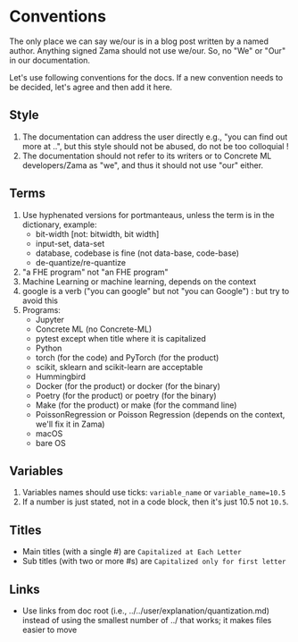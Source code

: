 # Conventions

The only place we can say we/our is in a blog post written by a named author. Anything signed Zama should not use we/our. So, no "We" or "Our" in our documentation.

Let's use following conventions for the docs. If a new convention needs to be decided, let's agree and then add it here.

## Style

1. The documentation can address the user directly e.g., "you can find out more at ..", but this
   style should not be abused, do not be too colloquial !
1. The documentation should not refer to its writers or to Concrete ML developers/Zama as "we",
   and thus it should not use "our" either.

## Terms

1. Use hyphenated versions for portmanteaus, unless the term is in the dictionary, example:
   - bit-width \[not: bitwidth, bit width\]
   - input-set, data-set
   - database, codebase is fine (not data-base, code-base)
   - de-quantize/re-quantize
1. "a FHE program" not "an FHE program"
1. Machine Learning or machine learning, depends on the context
1. google is a verb ("you can google" but not "you can Google") : but try to avoid this
1. Programs:
   - Jupyter
   - Concrete ML (no Concrete-ML)
   - pytest except when title where it is capitalized
   - Python
   - torch (for the code) and PyTorch (for the product)
   - scikit, sklearn and scikit-learn are acceptable
   - Hummingbird
   - Docker (for the product) or docker (for the binary)
   - Poetry (for the product) or poetry (for the binary)
   - Make (for the product) or make (for the command line)
   - PoissonRegression or Poisson Regression (depends on the context, we'll fix it in Zama)
   - macOS
   - bare OS

## Variables

1. Variables names should use ticks: `variable_name` or `variable_name=10.5`
1. If a number is just stated, not in a code block, then it's just 10.5 not `10.5`.

## Titles

- Main titles (with a single #) are `Capitalized at Each Letter`
- Sub titles (with two or more #s) are `Capitalized only for first letter`

## Links

- Use links from doc root (i.e., ../../user/explanation/quantization.md) instead of using the smallest number of ../ that works; it makes files easier to move
